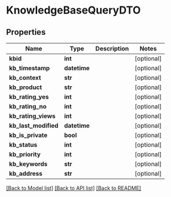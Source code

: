 # KnowledgeBaseQueryDTO

## Properties
Name | Type | Description | Notes
------------ | ------------- | ------------- | -------------
**kbid** | **int** |  | [optional] 
**kb_timestamp** | **datetime** |  | [optional] 
**kb_context** | **str** |  | [optional] 
**kb_product** | **str** |  | [optional] 
**kb_rating_yes** | **int** |  | [optional] 
**kb_rating_no** | **int** |  | [optional] 
**kb_rating_views** | **int** |  | [optional] 
**kb_last_modified** | **datetime** |  | [optional] 
**kb_is_private** | **bool** |  | [optional] 
**kb_status** | **int** |  | [optional] 
**kb_priority** | **int** |  | [optional] 
**kb_keywords** | **str** |  | [optional] 
**kb_address** | **str** |  | [optional] 

[[Back to Model list]](../README.md#documentation-for-models) [[Back to API list]](../README.md#documentation-for-api-endpoints) [[Back to README]](../README.md)


